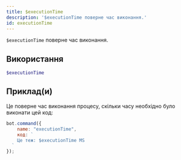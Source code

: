 ```yaml
---
title: $executionTime
description: '$executionTime поверне час виконання.'
id: executionTime
---
```


`$executionTime` поверне час виконання.

## Використання

```php
$executionTime
```

## Приклад(и)

Це поверне час виконання процесу, скільки часу необхідно було виконати цей код:

```javascript
bot.command({
    name: "executionTime",
    код: `
    Це теж: $executionTime MS
  `
});
```